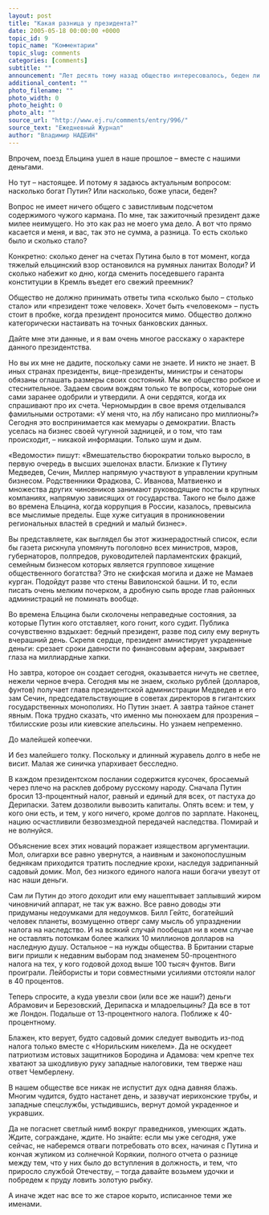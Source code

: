 ```yaml
---
layout: post
title: "Какая разница у президента?"
date: 2005-05-18 00:00:00 +0000
topic_id: 9
topic_name: "Комментарии"
topic_slug: comments
categories: [comments]
subtitle: ""
announcement: "Лет десять тому назад общество интересовалось, беден ли Ельцин. Я полагал, что нет. Сам Ельцин утверждал, что живет на одну зарплату плюс гонорары за сочинения. Зарплата была скромной, писательский талант – еще скромнее. Получалось, денег в обрез. Даже если бы западные издатели сплошь посходили с ума от щедрости, всех ельцинских гонораров недостало бы и на одно лондонское поместье. Билл Клинтон вон какую здоровенную книгу отгрохал, а денег только и хватило, что на приличный дом под Нью-Йорком. А у наших, кроме Лондона, есть милая недвижимость под Ниццей. И еще кое-что кое-где. Как ни крути, а надо бы просидеть в Кремле подольше Сталина, чтобы иметь, как дети Ельцина."
additional_content: ""
photo_filename: ""
photo_width: 0
photo_height: 0
photo_alt: ""
source_url: "http://www.ej.ru/comments/entry/996/"
source_text: "Ежедневный Журнал"
author: "Владимир НАДЕИН"
---
```

Впрочем, поезд Ельцина ушел в наше прошлое – вместе с нашими деньгами.

Но тут – настоящее. И потому я задаюсь актуальным вопросом: насколько богат Путин? Или насколько, боже упаси, беден?

Вопрос не имеет ничего общего с завистливым подсчетом содержимого чужого кармана. По мне, так зажиточный президент даже милее неимущего. Но это как раз не моего ума дело. А вот что прямо касается и меня, и вас, так это не сумма, а разница. То есть сколько было и сколько стало?

Конкретно: сколько денег на счетах Путина было в тот момент, когда тяжелый ельцинский взор остановился на румяных ланитах Володи? И сколько набежит ко дню, когда сменить поседевшего гаранта конституции в Кремль въедет его свежий преемник?

Общество не должно принимать ответы типа «сколько было – столько стало» или «президент тоже человек». Хочет быть «человеком» – пусть стоит в пробке, когда президент проносится мимо. Общество должно категорически настаивать на точных банковских данных.

Дайте мне эти данные, и я вам очень многое расскажу о характере данного президентства.

Но вы их мне не дадите, поскольку сами не знаете. И никто не знает. В иных странах президенты, вице-президенты, министры и сенаторы обязаны оглашать размеры своих состояний. Мы же общество робкое и стеснительное. Задаем своим вождям только те вопросы, которые они сами заранее одобрили и утвердили. А они сердятся, когда их спрашивают про их счета. Черномырдин в свое время отделывался фамильными остротами: «У меня что, на лбу написано про миллионы?» Сегодня это воспринимается как мемуары о демократии. Власть уселась на бизнес своей чугунной задницей, и о том, что там происходит, – никакой информации. Только шум и дым.

«Ведомости» пишут: «Вмешательство бюрократии только выросло, в первую очередь в высших эшелонах власти. Близкие к Путину Медведев, Сечин, Миллер напрямую участвуют в управлении крупным бизнесом. Родственники Фрадкова, С. Иванова, Матвиенко и множества других чиновников занимают руководящие посты в крупных компаниях, напрямую зависящих от государства. Такого не было даже во времена Ельцина, когда коррупция в России, казалось, превысила все мыслимые пределы. Еще хуже ситуация в проникновении региональных властей в средний и малый бизнес».

Вы представляете, как выглядел бы этот жизнерадостный список, если бы газета рискнула упомянуть поголовно всех министров, мэров, губернаторов, полпредов, руководителей парламентских фракций, семейным бизнесом которых является групповое хищение общественного богатства? Это не скифская могила и даже не Мамаев курган. Подойдут разве что стены Вавилонской башни. И то, если писать очень мелким почерком, а дробную сыпь вроде глав районных администраций не поминать вообще.

Во времена Ельцина были сколочены неправедные состояния, за которые Путин кого отставляет, кого гонит, кого судит. Публика сочувственно вздыхает: бедный президент, разве под силу ему вернуть вчерашний день. Скрепя сердце, президент амнистирует украденные деньги: срезает сроки давности по финансовым аферам, закрывает глаза на миллиардные хапки.

Но завтра, которое он создает сегодня, оказывается ничуть не светлее, нежели черное вчера. Сегодня мы не знаем, сколько рублей (долларов, фунтов) получает глава президентской администрации Медведев и его зам Сечин, председательствующие в советах директоров в гигантских государственных монополиях. Но Путин знает. А завтра тайное станет явным. Пока трудно сказать, что именно мы понюхаем для прозрения – тбилисские розы или киевские апельсины. Но узнаем непременно.

До малейшей копеечки.

И без малейшего толку. Поскольку и длинный журавель долго в небе не висит. Малая же синичка упархивает бесследно.

В каждом президентском послании содержится кусочек, бросаемый через плечо на расклев доброму русскому народу. Сначала Путин бросил 13-процентный налог, равный и единый для всех, от пастуха до Дерипаски. Затем дозволили вывозить капиталы. Опять всем: и тем, у кого они есть, и тем, у кого ничего, кроме долгов по зарплате. Наконец, нацию осчастливили безвозмездной передачей наследства. Помирай и не волнуйся.

Объяснение всех этих новаций поражает изяществом аргументации. Мол, олигархи все равно увернутся, а наивным и законопослушным беднякам приходится тратить последние крохи, наследуя задрипанный садовый домик. Мол, без низкого единого налога наши богачи увезут от нас наши деньги.

Сам ли Путин до этого доходит или ему нашептывает заплывший жиром чиновничий аппарат, не так уж важно. Все равно доводы эти придуманы недоумками для недоумков. Билл Гейтс, богатейший человек планеты, возмущенно отверг саму мысль об упразднении налога на наследство. И на всякий случай пообещал ни в коем случае не оставлять потомкам более жалких 10 миллионов долларов на наследную душу. Остальное – на нужды общества. В Британии старые виги пришли к недавним выборам под знаменем 50-процентного налога на тех, у кого годовой доход выше 100 тысяч фунтов. Виги проиграли. Лейбористы и тори совместными усилиями отстояли налог в 40 процентов.

Теперь спросите, а куда увезли свои (или все же наши?) деньги Абрамович и Березовский, Дерипаска и младоельцины? Да все в тот же Лондон. Подальше от 13-процентного налога. Поближе к 40-процентному.

Блажен, кто верует, будто садовый домик следует выводить из-под налога только вместе с «Норильским никелем». Да не оскудеет патриотизм истовых защитников Бородина и Адамова: чем крепче тех хватают за шкодливую руку западные налоговики, тем тверже наш ответ Чемберлену.

В нашем обществе все никак не испустит дух одна давняя блажь. Многим чудится, будто настанет день, и зазвучат иерихонские трубы, и западные спецслужбы, устыдившись, вернут домой украденное и укравших.

Да не погаснет светлый нимб вокруг праведников, умеющих ждать. Ждите, сограждане, ждите. Но знайте: если мы уже сегодня, уже сейчас, не наберемся отваги потребовать ото всех, начиная с Путина и кончая жуликом из солнечной Корякии, полного отчета о разнице между тем, что у них было до вступления в должность, и тем, что приросло службой Отечеству, – тогда давайте возьмем удочки и побредем к пруду ловить золотую рыбку.

А иначе ждет нас все то же старое корыто, исписанное теми же именами.

